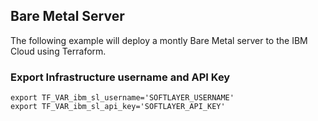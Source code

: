 ## Bare Metal Server

The following example will deploy a montly Bare Metal server to the IBM Cloud using Terraform. 

### Export Infrastructure username and API Key

```
export TF_VAR_ibm_sl_username='SOFTLAYER_USERNAME'
export TF_VAR_ibm_sl_api_key='SOFTLAYER_API_KEY'
```
